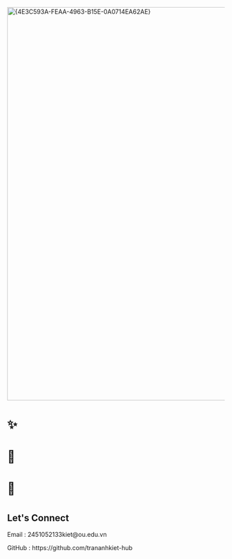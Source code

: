  <img width="1902" height="912" alt="{4E3C593A-FEAA-4963-B15E-0A0714EA62AE}" src="https://github.com/user-attachments/assets/20845e35-9c41-4f25-8b50-c17118a9eeb5" />
<h1>✨<h1/>
 <h1>🚀<h1/>
    <h1>💬<h1/>
     <h2>Let's Connect</h2>
Email : 2451052133kiet@ou.edu.vn
<p>GitHub : https://github.com/trananhkiet-hub</p>

